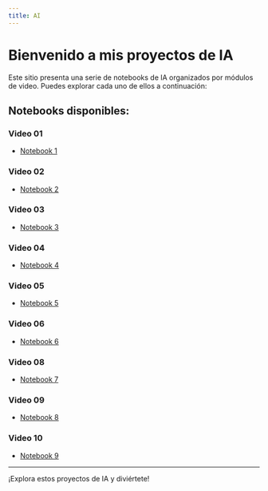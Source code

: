 ```yaml
---
title: AI
---
```


<link rel="stylesheet" href="custom.css">

# Bienvenido a mis proyectos de IA

Este sitio presenta una serie de notebooks de IA organizados por módulos de video. Puedes explorar cada uno de ellos a continuación:

## Notebooks disponibles:

### Video 01
- [Notebook 1](https://nbviewer.jupyter.org/github/fmmarco29/AI/blob/main/Video_01/video01_Gradio_chatbot.ipynb)

### Video 02
- [Notebook 2](Video_02/notebook2.ipynb)

### Video 03
- [Notebook 3](Video_03/notebook3.ipynb)

### Video 04
- [Notebook 4](Video_04/notebook4.ipynb)

### Video 05
- [Notebook 5](Video_05/notebook5.ipynb)

### Video 06
- [Notebook 6](Video_06/notebook6.ipynb)

### Video 08
- [Notebook 7](Video_08/notebook7.ipynb)

### Video 09
- [Notebook 8](Video_09/notebook8.ipynb)

### Video 10
- [Notebook 9](Video_10/notebook9.ipynb)

---

¡Explora estos proyectos de IA y diviértete!
